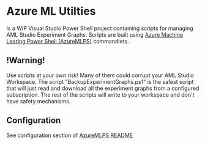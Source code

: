 Azure ML Utilties
==================

Is a WIP Visual Studio Power Shell project containing scripts for managing AML Studio Experiment Graphs. Scripts are built using [Azure Machine Learing Power Shell (AzureMLPS)](https://github.com/hning86/azuremlps) commandlets.

## !Warning!
Use scripts at your own risk! Many of them could corrupt your AML Studio Workspace. The script "BackupExperimentGraphs.ps1" is the safest script that will just read and download all the experiment graphs from a configured subscription. The rest of the scripts will write to your workspace and don't have safety mechanisms.

## Configuration
See configuration section of [AzureMLPS README](https://github.com/hning86/azuremlps)